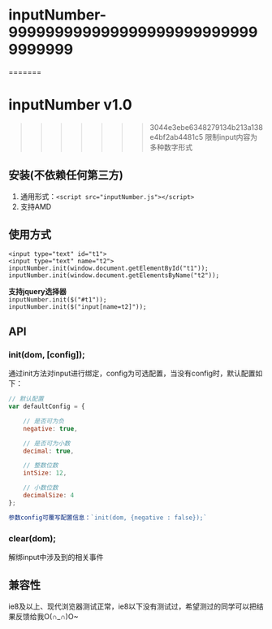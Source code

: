 # inputNumber-9999999999999999999999999999999999
=======
# inputNumber v1.0
>>>>>>> 3044e3ebe6348279134b213a138e4bf2ab4481c5
限制input内容为多种数字形式


## 安装(不依赖任何第三方)
1. 通用形式：`<script src="inputNumber.js"></script>`
2. 支持AMD

## 使用方式
`<input type="text" id="t1">`<br>
`<input type="text" name="t2">`<br>
`inputNumber.init(window.document.getElementById("t1"));`<br>
`inputNumber.init(window.document.getElementsByName("t2"));`<br>

<b>支持jquery选择器</b><br>
`inputNumber.init($("#t1"));`<br>
`inputNumber.init($("input[name=t2]"));`<br>

## API
### init(dom, [config]);
通过init方法对input进行绑定，config为可选配置，当没有config时，默认配置如下：
~~~js
// 默认配置
var defaultConfig = {

    // 是否可为负
    negative: true,

    // 是否可为小数
    decimal: true,

    // 整数位数
    intSize: 12,

    // 小数位数
    decimalSize: 4
};

参数config可覆写配置信息：`init(dom, {negative : false});`
~~~

### clear(dom);
解绑input中涉及到的相关事件

## 兼容性
ie8及以上、现代浏览器测试正常，ie8以下没有测试过，希望测过的同学可以把结果反馈给我O(∩_∩)O~
